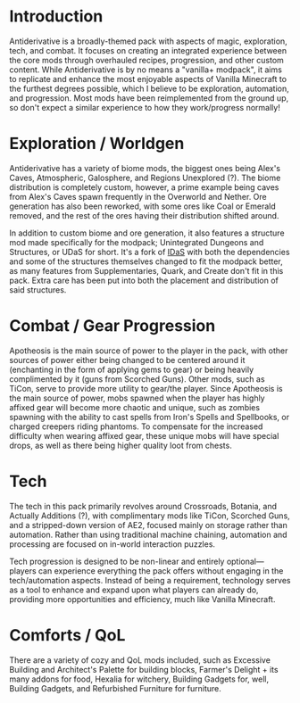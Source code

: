# Introduction

Antiderivative is a broadly-themed pack with aspects of magic, exploration, tech, and combat. It focuses on creating an integrated experience between the core mods through overhauled recipes, progression, and other custom content. While Antiderivative is by no means a "vanilla+ modpack", it aims to replicate and enhance the most enjoyable aspects of Vanilla Minecraft to the furthest degrees possible, which I believe to be exploration, automation, and progression. Most mods have been reimplemented from the ground up, so don't expect a similar experience to how they work/progress normally!

# Exploration / Worldgen

Antiderivative has a variety of biome mods, the biggest ones being Alex's Caves, Atmospheric, Galosphere, and Regions Unexplored (?). The biome distribution is completely custom, however, a prime example being caves from Alex's Caves spawn frequently in the Overworld and Nether. Ore generation has also been reworked, with some ores like Coal or Emerald removed, and the rest of the ores having their distribution shifted around.

In addition to custom biome and ore generation, it also features a structure mod made specifically for the modpack; Unintegrated Dungeons and Structures, or UDaS for short. It's a fork of [IDaS](https://www.curseforge.com/minecraft/mc-mods/idas) with both the dependencies and some of the structures themselves changed to fit the modpack better, as many features from Supplementaries, Quark, and Create don't fit in this pack. Extra care has been put into both the placement and distribution of said structures. 

# Combat / Gear Progression

Apotheosis is the main source of power to the player in the pack, with other sources of power either being changed to be centered around it (enchanting in the form of applying gems to gear) or being heavily complimented by it (guns from Scorched Guns). Other mods, such as TiCon, serve to provide more utility to gear/the player. Since Apotheosis is the main source of power, mobs spawned when the player has highly affixed gear will become more chaotic and unique, such as zombies spawning with the ability to cast spells from Iron's Spells and Spellbooks, or charged creepers riding phantoms. To compensate for the increased difficulty when wearing affixed gear, these unique mobs will have special drops, as well as there being higher quality loot from chests.

# Tech

The tech in this pack primarily revolves around Crossroads, Botania, and Actually Additions (?), with complimentary mods like TiCon, Scorched Guns, and a stripped-down version of AE2, focused mainly on storage rather than automation. Rather than using traditional machine chaining, automation and processing are focused on in-world interaction puzzles.

Tech progression is designed to be non-linear and entirely optional—players can experience everything the pack offers without engaging in the tech/automation aspects. Instead of being a requirement, technology serves as a tool to enhance and expand upon what players can already do, providing more opportunities and efficiency, much like Vanilla Minecraft.

# Comforts / QoL

There are a variety of cozy and QoL mods included, such as Excessive Building and Architect's Palette for building blocks, Farmer's Delight + its many addons for food, Hexalia for witchery, Building Gadgets for, well, Building Gadgets, and Refurbished Furniture for furniture.